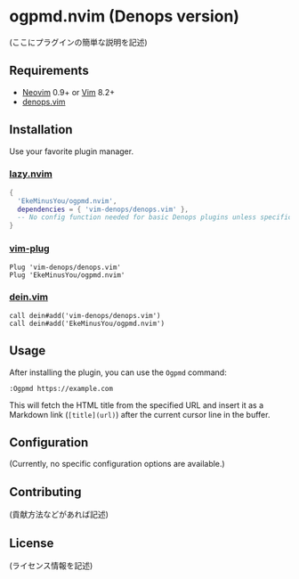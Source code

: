 # ogpmd.nvim (Denops version)

(ここにプラグインの簡単な説明を記述)

## Requirements

- [Neovim](https://neovim.io/) 0.9+ or [Vim](https://www.vim.org/) 8.2+
- [denops.vim](https://github.com/vim-denops/denops.vim)

## Installation

Use your favorite plugin manager.

### [lazy.nvim](https://github.com/folke/lazy.nvim)

```lua
{
  'EkeMinusYou/ogpmd.nvim',
  dependencies = { 'vim-denops/denops.vim' },
  -- No config function needed for basic Denops plugins unless specific setup is required
}
```

### [vim-plug](https://github.com/junegunn/vim-plug)

```vim
Plug 'vim-denops/denops.vim'
Plug 'EkeMinusYou/ogpmd.nvim'
```

### [dein.vim](https://github.com/Shougo/dein.vim)

```vim
call dein#add('vim-denops/denops.vim')
call dein#add('EkeMinusYou/ogpmd.nvim')
```

## Usage

After installing the plugin, you can use the `Ogpmd` command:

```vim
:Ogpmd https://example.com
```

This will fetch the HTML title from the specified URL and insert it as a Markdown link (`[title](url)`) after the current cursor line in the buffer.

## Configuration

(Currently, no specific configuration options are available.)

## Contributing

(貢献方法などがあれば記述)

## License

(ライセンス情報を記述)